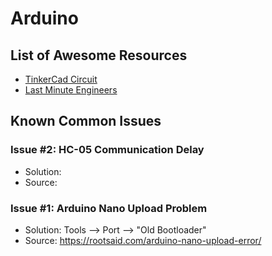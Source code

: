 # Arduino

## List of Awesome Resources
* [TinkerCad Circuit](https://www.tinkercad.com/learn/circuits)
* [Last Minute Engineers](https://lastminuteengineers.com/electronics/arduino-projects/)


## Known Common Issues

### Issue #2: HC-05 Communication Delay
* Solution: 
* Source: 

### Issue #1: Arduino Nano Upload Problem
* Solution: Tools —> Port —-> "Old Bootloader"
* Source: https://rootsaid.com/arduino-nano-upload-error/